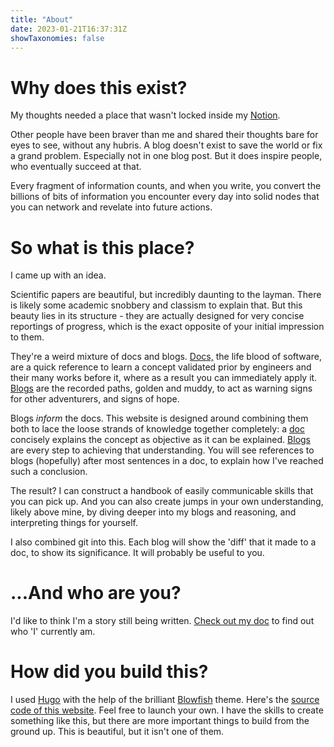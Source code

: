 ```yaml
---
title: "About"
date: 2023-01-21T16:37:31Z
showTaxonomies: false
---
```


# Why does this exist?

My thoughts needed a place that wasn't locked inside my [Notion](https://www.notion.so/). 

Other people have been braver than me and shared their thoughts bare for eyes to see, without any hubris. A blog doesn't exist to save the world or fix a grand problem. Especially not in one blog post. But it does inspire people, who eventually succeed at that.

Every fragment of information counts, and when you write, you convert the billions of bits of information you encounter every day into solid nodes that you can network and revelate into future actions.

# So what is this place?

I came up with an idea.

Scientific papers are beautiful, but incredibly daunting to the layman. There is likely some academic snobbery and classism to explain that. But this beauty lies in its structure - they are actually designed for very concise reportings of progress, which is the exact opposite of your initial impression to them.

They're a weird mixture of docs and blogs. [Docs,](../docs/) the life blood of software, are a quick reference to learn a concept validated prior by engineers and their many works before it, where as a result you can immediately apply it. [Blogs](../blogs/) are the recorded paths, golden and muddy, to act as warning signs for other adventurers, and signs of hope.

Blogs *inform* the docs. This website is designed around combining them both to lace the loose strands of knowledge together completely: a [doc](../docs/) concisely explains the concept as objective as it can be explained. [Blogs](../blogs/) are every step to achieving that understanding. You will see references to blogs (hopefully) after most sentences in a doc, to explain how I've reached such a conclusion.

The result? I can construct a handbook of easily communicable skills that you can pick up. And you can also create jumps in your own understanding, likely above mine, by diving deeper into my blogs and reasoning, and interpreting things for yourself.

I also combined git into this. Each blog will show the 'diff' that it made to a doc, to show its significance. It will probably be useful to you.

# ...And who are you?

I'd like to think I'm a story still being written. [Check out my doc](../docs/jordan-peters-aka-rollersteaam) to find out who 'I' currently am.

# How did you build this?

I used [Hugo](https://gohugo.io/) with the help of the brilliant [Blowfish](https://blowfish.page/) theme. Here's the [source code of this website](https://github.com/rollersteaam/underestimator). Feel free to launch your own. I have the skills to create something like this, but there are more important things to build from the ground up. This is beautiful, but it isn't one of them.
